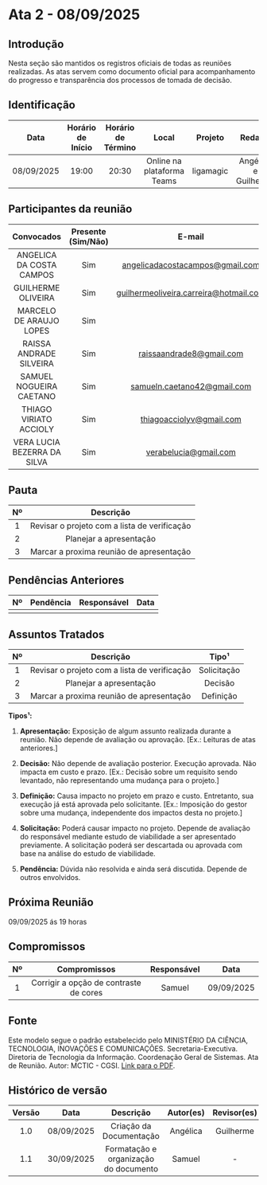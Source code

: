 # Ata 2 - 08/09/2025

## Introdução

Nesta seção são mantidos os registros oficiais de todas as reuniões realizadas. As atas servem como documento oficial para acompanhamento do progresso e transparência dos processos de tomada de decisão.

## Identificação

|    Data    | Horário de Início | Horário de Término |           Local            |  Projeto  |       Redator        |
| :--------: | :---------------: | :----------------: | :------------------------: | :-------: | :------------------: |
| 08/09/2025 |       19:00       |       20:30        | Online na plataforma Teams | ligamagic | Angélica e Guilherme |

## Participantes da reunião

|         Convocados          | Presente (Sim/Não) |                 E-mail                 |
| :-------------------------: | :----------------: | :------------------------------------: |
|  ANGELICA DA COSTA CAMPOS   |        Sim         |    angelicadacostacampos@gmail.com     |
|     GUILHERME OLIVEIRA      |        Sim         | guilhermeoliveira.carreira@hotmail.com |
|   MARCELO DE ARAUJO LOPES   |        Sim         |                                        |
|   RAISSA ANDRADE SILVEIRA   |        Sim         |        raissaandrade8@gmail.com        |
|   SAMUEL NOGUEIRA CAETANO   |        Sim         |      samueln.caetano42@gmail.com       |
|   THIAGO VIRIATO ACCIOLY    |        Sim         |        thiagoacciolyv@gmail.com        |
| VERA LUCIA BEZERRA DA SILVA |        Sim         |         verabelucia@gmail.com          |

## Pauta

| Nº  |                  Descrição                   |
| :-: | :------------------------------------------: |
|  1  | Revisar o projeto com a lista de verificação |
|  2  |           Planejar a apresentação            |
|  3  |   Marcar a proxima reunião de apresentação   |

## Pendências Anteriores

| Nº  | Pendência | Responsável | Data |
| :-: | :-------: | :---------: | :--: |
|     |           |             |      |

## Assuntos Tratados

| Nº  |                  Descrição                   |    Tipo¹    |
| :-: | :------------------------------------------: | :---------: |
|  1  | Revisar o projeto com a lista de verificação | Solicitação |
|  2  |           Planejar a apresentação            |   Decisão   |
|  3  |   Marcar a proxima reunião de apresentação   |  Definição  |

**Tipos¹:**

1. **Apresentação:** Exposição de algum assunto realizada durante a reunião. Não depende de avaliação ou aprovação. [Ex.: Leituras de atas anteriores.]

2. **Decisão:** Não depende de avaliação posterior. Execução aprovada. Não impacta em custo e prazo. [Ex.: Decisão sobre um requisito sendo levantado, não representando uma mudança para o projeto.]

3. **Definição:** Causa impacto no projeto em prazo e custo. Entretanto, sua execução já está aprovada pelo solicitante. [Ex.: Imposição do gestor sobre uma mudança, independente dos impactos desta no projeto.]

4. **Solicitação:** Poderá causar impacto no projeto. Depende de avaliação do responsável mediante estudo de viabilidade a ser apresentado previamente. A solicitação poderá ser descartada ou aprovada com base na análise do estudo de viabilidade.

5. **Pendência:** Dúvida não resolvida e ainda será discutida. Depende de outros envolvidos.

## Próxima Reunião

09/09/2025 ás 19 horas

## Compromissos

| Nº  |              Compromissos              | Responsável |    Data    |
| :-: | :------------------------------------: | :---------: | :--------: |
|  1  | Corrigir a opção de contraste de cores |   Samuel    | 09/09/2025 |

## Fonte

Este modelo segue o padrão estabelecido pelo MINISTÉRIO DA CIÊNCIA, TECNOLOGIA, INOVAÇÕES E COMUNICAÇÕES. Secretaria-Executiva. Diretoria de Tecnologia da Informação. Coordenação Geral de Sistemas. Ata de Reunião. Autor: MCTIC - CGSI. [Link para o PDF](https://aprender3.unb.br/pluginfile.php/3259329/mod_resource/content/2/SiglaProjeto_AtaReuniao_AAAAMMDD_XX.pdf).

## Histórico de versão

| Versão |    Data    |               Descrição               | Autor(es) | Revisor(es) |
| :----: | :--------: | :-----------------------------------: | :-------: | :---------: |
|  1.0   | 08/09/2025 |        Criação da Documentação        | Angélica  |  Guilherme  |
|  1.1   | 30/09/2025 | Formatação e organização do documento |  Samuel   |      -      |
